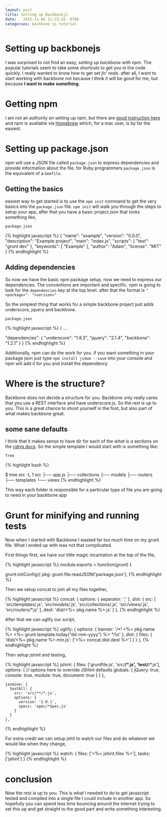 ```yaml
---
layout: post
title: Setting up Backbonejs
date:   2015-11-06 11:23:18 -0700
categories: backbone js tutorial
---
```


# Setting up backbonejs

I was surprised to not find an easy, _setting up backbone with npm_. The popular tutorials seem to take some shortcuts to get you in the code quickly. I really wanted to know how to get set _fo' reals_. after all, I want to start working with backbone not because I think it will be good for me, but because **I want to make something.**

# Getting npm

I am not an authority on setting up npm, but there are [good instruction here](https://nodejs.org/download/) and npm is available via [Homebrew](http://brew.sh/) which, for a mac user, is by far the easiest.

# Setting up package.json

npm will use a JSON file called `package.json` to express dependencies and provide information about the file. for Ruby programmers `package.json` is the equivalent of a `Gemfile`.

## Getting the basics

easiest way to get started is to use the `npm init` command to get the very basics into the `package.json` file.
`npm init` will walk you through the steps to setup your app, after that you have a basic project.json that looks something like,

`package.json`

{% highlight javascript %}
{
  "name": "example",
  "version": "0.0.0",
  "description": "Example project",
  "main": "index.js",
  "scripts": {
    "test": "grunt dev"
  },
  "keywords": [
    "Example"
  ],
  "author": "Adam",
  "license": "MIT"
  }
{% endhighlight %}

## Adding dependencies

So now we have the basic npm package setup, now we need to express our dependencies. The conventions are important and specific. npm is going to look for the `dependencies` key at the top level. after that the format is `"<package>": "<version>"`

So the simplest thing that works for a simple backbone project just adds underscore, jquery and backbone.

`package.json`

{% highlight javascript %}
{
  ...

  "dependencies": {
    "underscore": "1.8.3",
    "jquery": "2.1.4",
    "backbone": "1.2.1"
  }
}
{% endhighlight %}

Additionally, npm can do the work for you. if you want something in your package json just type `npm install jsdom --save` into your console and npm will add it for you and install the dependency


# Where is the structure?

Backbone does not decide a structure for you. Backbone only really cares that you use a REST interface and have underscore.js. So the rest is up to you. This is a great chance to shoot yourself in the foot, but also part of what makes backbone great.

## some sane defaults

I think that it makes sense to have dir for each of the _what is a_ sections on the [cdnjs docs](https://cdnjs.com/libraries/backbone.js). So the simple template I would start with is something like:

`Tree`

{% highlight bash %}

$ tree src -L 1
src
├── app.js
├── collections
├── models
├── routers
├── templates
└── views
{% endhighlight %}

This way each folder is responsible for a particular type of file you are going to need in your backbone app

# Grunt for minifying and running tests

Now when I started with Backbone I wasted far too much time on my grunt file. What I ended up with was not that complicated.

First things first, we have our little magic incantation at the top of the file,

{% highlight javascript %}
module.exports = function(grunt) {

  grunt.initConfig({
    pkg: grunt.file.readJSON('package.json'),
{% endhighlight %}


Then we setup concat to join all my files together,

{% highlight javascript %}
    concat: {
      options: {
        separator: ';'
      },
      dist: {
        src: [
          'src/templates/*.js',
          'src/models/*.js',
          'src/collections/*.js',
          'src/views/*.js',
          'src/routers/*.js'
        ],
        dest: 'dist/<%= pkg.name %>.js'
      }
    },
{% endhighlight %}

After that we can uglify our script,

{% highlight javascript %}
    uglify: {
      options: {
        banner: '/*! <%= pkg.name %> <%= grunt.template.today("dd-mm-yyyy") %> */\n'
      },
      dist: {
        files: {
          'dist/<%= pkg.name %>.min.js': ['<%= concat.dist.dest %>']
        }
      }
    },
{% endhighlight %}

Then setup jshint and testing,

{% highlight javascript %}
    jshint: {
      files: ['gruntfile.js', 'src/**/*.js', 'test/**/*.js'],
      options: {
        // options here to override JSHint defaults
        globals: {
          jQuery: true,
          console: true,
          module: true,
          document: true
        }
      }
    },

    jasmine: {
      testAll: {
        src: 'src/**/*.js',
        options: {
          version: '2.0.1',
          specs: 'spec/*Spec.js'
        }
      }
    },
{% endhighlight %}

For extra credit we can setup jshit to watch our files and do whatever we would like when they change,

{% highlight javascript %}
    watch: {
      files: ['<%= jshint.files %>'],
      tasks: ['jshint']
    }
{% endhighlight %}


# conclusion

Now the rest is up to you. This is what I needed to do to get javascript tested and compiled into a single file I could include in another app. So hopefully you can spend less time bouncing around the internet trying to set this up and get straight to the good part and write something interesting.
